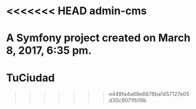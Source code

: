 <<<<<<< HEAD
admin-cms
=========

A Symfony project created on March 8, 2017, 6:35 pm.
=======
# TuCiudad
>>>>>>> e449fa4a68e6678ba1457127e05d30c9071fb19b
